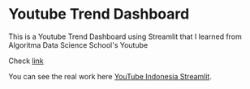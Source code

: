 # Youtube Trend Dashboard 

This is a Youtube Trend Dashboard using Streamlit that I learned from Algoritma Data Science School's Youtube 

Check [link](https://1rdiansyah-streamlit-dashboard-app-acq93s.streamlitapp.com/)

You can see the real work here [YouTube Indonesia Streamlit](https://github.com/tomytjandra/youtube-id-streamlit). 

